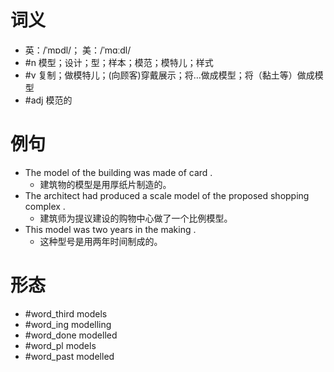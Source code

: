 # 词义
- 英：/ˈmɒdl/； 美：/ˈmɑːdl/
- #n 模型；设计；型；样本；模范；模特儿；样式
- #v 复制；做模特儿；(向顾客)穿戴展示；将…做成模型；将（黏土等）做成模型
- #adj 模范的
# 例句
- The model of the building was made of card .
	- 建筑物的模型是用厚纸片制造的。
- The architect had produced a scale model of the proposed shopping complex .
	- 建筑师为提议建设的购物中心做了一个比例模型。
- This model was two years in the making .
	- 这种型号是用两年时间制成的。
# 形态
- #word_third models
- #word_ing modelling
- #word_done modelled
- #word_pl models
- #word_past modelled
